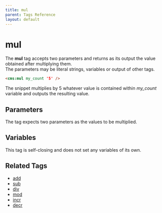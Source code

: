 ```yaml
---
title: mul
parent: Tags Reference
layout: default
---
```


# mul

The **mul** tag accepts two parameters and returns as its output the value obtained after multiplying them.<br/>
The parameters may be literal strings, variables or output of other tags.

```html
<cms:mul my_count '5' />
```

The snippet multiplies by 5 whatever value is contained within *my_count* variable and outputs the resulting value.

## Parameters

The tag expects two parameters as the values to be multiplied.

## Variables

This tag is self-closing and does not set any variables of its own.

## Related Tags

* [add](./add.html)
* [sub](./sub.html)
* [div](./div.html)
* [mod](./mod.html)
* [incr](./incr.html)
* [decr](./decr.html)
